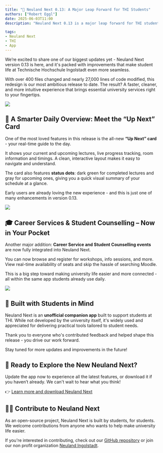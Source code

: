 ```yaml
---
title: "🚀 Neuland Next 0.13: A Major Leap Forward for THI Students"
authors: ["Robert Eggl"]
date: 2025-06-03T11:00
description: "Neuland Next 0.13 is a major leap forward for THI students. It's packed with improvements that make student life at Technische Hochschule Ingolstadt even more seamless."

tags:
- Neuland Next
- THI
- App
---
```


We’re excited to share one of our biggest updates yet - Neuland Next version 0.13 is here, and it's packed with improvements that make student life at Technische Hochschule Ingolstadt even more seamless.

With over 400 files changed and nearly 27,000 lines of code modified, this redesign is our most ambitious release to date. The result? A faster, cleaner, and more intuitive experience that brings essential university services right to your fingertips.

![](/assets/blog/neuland-0.13-3.webp)


## 🎯 A Smarter Daily Overview: Meet the “Up Next” Card

One of the most loved features in this release is the all-new **“Up Next” card** - your real-time guide to the day.

It shows your current and upcoming lectures, live progress tracking, room information and timings. A clean, interactive layout makes it easy to navigate and understand.

The card also features **status dots**: dark green for completed lectures and gray for upcoming ones, giving you a quick visual summary of your schedule at a glance.

Early users are already loving the new experience - and this is just one of many enhancements in version 0.13.

![](/assets/blog/neuland-0.13-2.webp)

## 🎓 Career Services & Student Counselling – Now in Your Pocket

Another major addition: **Career Service and Student Counselling events** are now fully integrated into Neuland Next.

You can now browse and register for workshops, info sessions, and more. View real-time availability of seats and skip the hassle of searching Moodle.

This is a big step toward making university life easier and more connected - all within the same app students already use daily.

![](/assets/blog/neuland-0.13-1.webp)

## 💬 Built with Students in Mind

Neuland Next is an **unofficial companion app** built to support students at THI. While not developed by the university itself, it's widely used and appreciated for delivering practical tools tailored to student needs.

Thank you to everyone who's contributed feedback and helped shape this release - you drive our work forward.

Stay tuned for more updates and improvements in the future! 

## 🔄 Ready to Explore the New Neuland Next?

Update the app now to experience all the latest features, or download it if you haven’t already. We can't wait to hear what you think!

👉 [Learn more and download Neuland Next](https://next.neuland.app)

## 🧑‍💻 Contribute to Neuland Next

As an open-source project, Neuland Next is built by students, for students. We welcome contributions from anyone who wants to help make university life easier.

If you're interested in contributing, check out our [GitHub repository](https://github.com/neuland-ingolstadt/neuland.app-native) or join our non profit organization [Neuland Ingolstadt](https://neuland-ingolstadt.de).